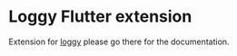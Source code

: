 # Loggy Flutter extension
Extension for [loggy](loggy) please go there for the documentation. 

[loggy]: https://pub.dev/packages/loggy 